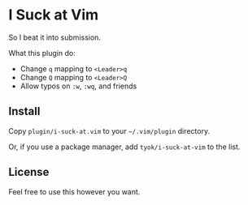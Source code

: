 # I Suck at Vim

So I beat it into submission.

What this plugin do:
- Change `q` mapping to `<Leader>q`
- Change `Q` mapping to `<Leader>Q`
- Allow typos on `:w`, `:wq`, and friends

## Install

Copy `plugin/i-suck-at.vim` to your `~/.vim/plugin` directory.

Or, if you use a package manager, add `tyok/i-suck-at-vim` to the list.

## License

Feel free to use this however you want.
